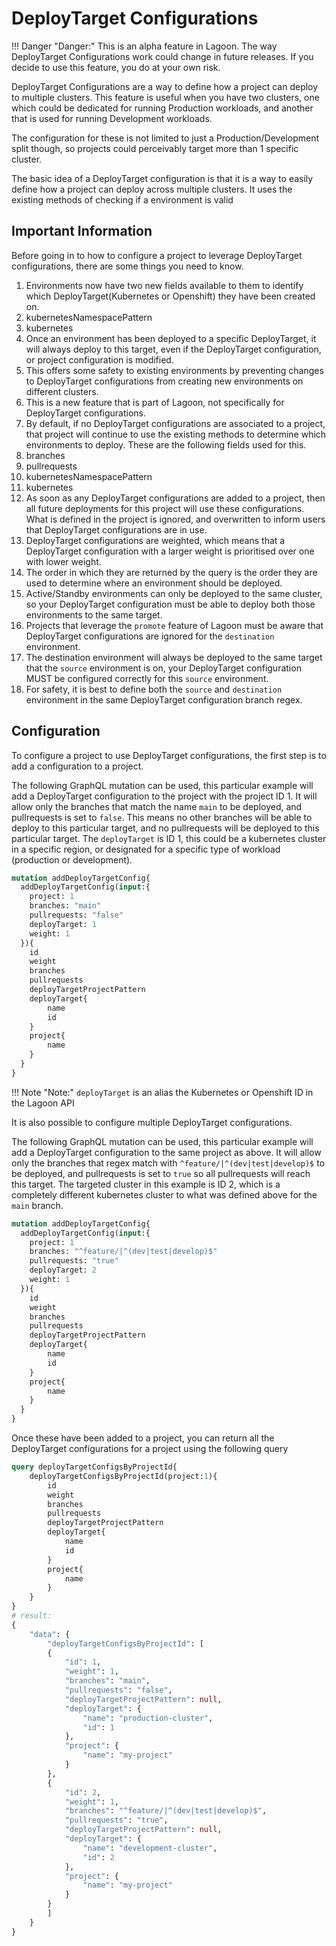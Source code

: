 # DeployTarget Configurations

!!! Danger "Danger:"
    This is an alpha feature in Lagoon.
    The way DeployTarget Configurations work could change in future releases.
    If you decide to use this feature, you do at your own risk.

DeployTarget Configurations are a way to define how a project can deploy to multiple clusters. This feature is useful when you have two clusters, one which could be dedicated for running Production workloads, and another that is used for running Development workloads.

The configuration for these is not limited to just a Production/Development split though, so projects could perceivably target more than 1 specific cluster.

The basic idea of a DeployTarget configuration is that it is a way to easily define how a project can deploy across multiple clusters. It uses the existing methods of checking if a environment is valid

## Important Information

Before going in to how to configure a project to leverage DeployTarget configurations, there are some things you need to know.

1. Environments now have two new fields available to them to identify which DeployTarget(Kubernetes or Openshift) they have been created on.
  1. kubernetesNamespacePattern
  2. kubernetes
2. Once an environment has been deployed to a specific DeployTarget, it will always deploy to this target, even if the DeployTarget configuration, or project configuration is modified.
  1. This offers some safety to existing environments by preventing changes to DeployTarget configurations from creating new environments on different clusters.
  2. This is a new feature that is part of Lagoon, not specifically for DeployTarget configurations.
3. By default, if no DeployTarget configurations are associated to a project, that project will continue to use the existing methods to determine which environments to deploy. These are the following fields used for this.
  1. branches
  2. pullrequests
  3. kubernetesNamespacePattern
  4. kubernetes
4. As soon as any DeployTarget configurations are added to a project, then all future deployments for this project will use these configurations. What is defined in the project is ignored, and overwritten to inform users that DeployTarget configurations are in use.
5. DeployTarget configurations are weighted, which means that a DeployTarget configuration with a larger weight is prioritised over one with lower weight.
  1. The order in which they are returned by the query is the order they are used to determine where an environment should be deployed.
6. Active/Standby environments can only be deployed to the same cluster, so your DeployTarget configuration must be able to deploy both those environments to the same target.
7. Projects that leverage the `promote` feature of Lagoon must be aware that DeployTarget configurations are ignored for the `destination` environment.
  1. The destination environment will always be deployed to the same target that the `source` environment is on, your DeployTarget configuration MUST be configured correctly for this `source` environment.
  2. For safety, it is best to define both the `source` and `destination` environment in the same DeployTarget configuration branch regex.

## Configuration

To configure a project to use DeployTarget configurations, the first step is to add a configuration to a project.

The following GraphQL mutation can be used, this particular example will add a DeployTarget configuration to the project with the project ID 1.
It will allow only the branches that match the name `main` to be deployed, and pullrequests is set to `false`.
This means no other branches will be able to deploy to this particular target, and no pullrequests will be deployed to this particular target.
The `deployTarget` is ID 1, this could be a kubernetes cluster in a specific region, or designated for a specific type of workload (production or development).

```GraphQL
mutation addDeployTargetConfig{
  addDeployTargetConfig(input:{
    project: 1
    branches: "main"
    pullrequests: "false"
    deployTarget: 1
    weight: 1
  }){
    id
    weight
    branches
    pullrequests
    deployTargetProjectPattern
    deployTarget{
        name
        id
    }
    project{
        name
    }
  }
}
```

!!! Note "Note:"
    `deployTarget` is an alias the Kubernetes or Openshift ID in the Lagoon API

It is also possible to configure multiple DeployTarget configurations.

The following GraphQL mutation can be used, this particular example will add a DeployTarget configuration to the same project as above.
It will allow only the branches that regex match with `^feature/|^(dev|test|develop)$` to be deployed, and pullrequests is set to `true` so all pullrequests will reach this target.
The targeted cluster in this example is ID 2, which is a completely different kubernetes cluster to what was defined above for the `main` branch.

```GraphQL
mutation addDeployTargetConfig{
  addDeployTargetConfig(input:{
    project: 1
    branches: "^feature/|^(dev|test|develop)$"
    pullrequests: "true"
    deployTarget: 2
    weight: 1
  }){
    id
    weight
    branches
    pullrequests
    deployTargetProjectPattern
    deployTarget{
        name
        id
    }
    project{
        name
    }
  }
}
```

Once these have been added to a project, you can return all the DeployTarget configurations for a project using the following query

```GraphQL
query deployTargetConfigsByProjectId{
    deployTargetConfigsByProjectId(project:1){
        id
        weight
        branches
        pullrequests
        deployTargetProjectPattern
        deployTarget{
            name
            id
        }
        project{
            name
        }
    }
}
# result:
{
    "data": {
        "deployTargetConfigsByProjectId": [
        {
            "id": 1,
            "weight": 1,
            "branches": "main",
            "pullrequests": "false",
            "deployTargetProjectPattern": null,
            "deployTarget": {
                "name": "production-cluster",
                "id": 1
            },
            "project": {
                "name": "my-project"
            }
        },
        {
            "id": 2,
            "weight": 1,
            "branches": "^feature/|^(dev|test|develop)$",
            "pullrequests": "true",
            "deployTargetProjectPattern": null,
            "deployTarget": {
                "name": "development-cluster",
                "id": 2
            },
            "project": {
                "name": "my-project"
            }
        }
        ]
    }
}
```
